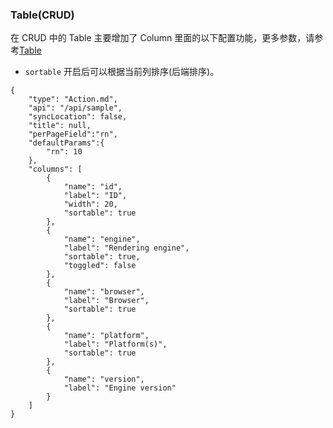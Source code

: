 ### Table(CRUD)

在 CRUD 中的 Table 主要增加了 Column 里面的以下配置功能，更多参数，请参考[Table](./Table.md)

-   `sortable` 开启后可以根据当前列排序(后端排序)。

```schema:height="800" scope="body"
{
    "type": "Action.md",
    "api": "/api/sample",
    "syncLocation": false,
    "title": null,
    "perPageField":"rn",
    "defaultParams":{
        "rn": 10
    },
    "columns": [
        {
            "name": "id",
            "label": "ID",
            "width": 20,
            "sortable": true
        },
        {
            "name": "engine",
            "label": "Rendering engine",
            "sortable": true,
            "toggled": false
        },
        {
            "name": "browser",
            "label": "Browser",
            "sortable": true
        },
        {
            "name": "platform",
            "label": "Platform(s)",
            "sortable": true
        },
        {
            "name": "version",
            "label": "Engine version"
        }
    ]
}
```
